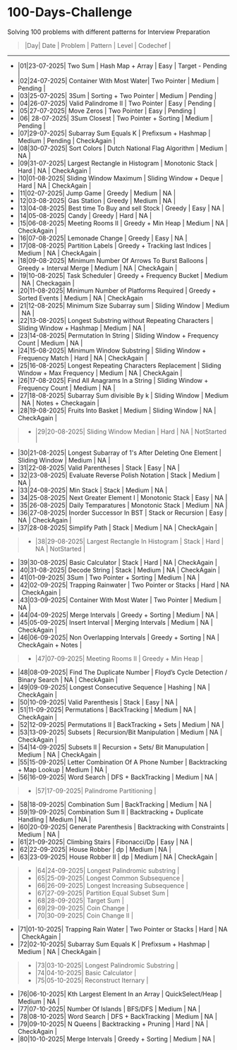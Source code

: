 # 100-Days-Challenge
Solving 100 problems with different patterns for Interview Preparation

>|Day|   Date   |    Problem    |       Pattern        |   Level   |       Codechef          |     
-----------------------------------------------------------------------------------------------------------------------------
* |01|23-07-2025| Two Sum       | Hash Map + Array     |   Easy    | Target - Pending        |
* |02|24-07-2025| Container With Most Water| Two Pointer | Medium |     Pending    |                            
* |03|25-07-2025| 3Sum | Sorting + Two Pointer | Medium | Pending | 
* |04|26-07-2025| Valid Palindrome II | Two Pointer | Easy | Pending |
* |05|27-07-2025| Move Zeros | Two Pointer | Easy | Pending |
* |06| 28-07-2025| 3Sum Closest | Two Pointer + Sorting | Medium | Pending |
* |07|29-07-2025| Subarray Sum Equals K | Prefixsum + Hashmap | Medium | Pending | CheckAgain |
* |08|30-07-2025| Sort Colors | Dutch National Flag Algorithm | Medium | NA |
* |09|31-07-2025| Largest Rectangle in Histogram | Monotonic Stack | Hard | NA | CheckAgain |
* |10|01-08-2025| Sliding Window Maximum | Sliding Window + Deque | Hard | NA | CheckAgain |
* |11|02-07-2025| Jump Game | Greedy | Medium | NA |
* |12|03-08-2025| Gas Station | Greedy | Medium | NA |
* |13|04-08-2025| Best time To Buy and sell Stock | Greedy | Easy | NA |
* |14|05-08-2025| Candy | Greedy | Hard | NA |
* |15|06-08-2025| Meeting Rooms II | Greedy + Min Heap | Medium | NA | CheckAgain |
* |16|07-08-2025| Lemonade Change | Greedy | Easy | NA | 
* |17|08-08-2025| Partition Labels | Greedy + Tracking last Indices | Medium | NA | CheckAgain |
* |18|09-08-2025| Minimum Number Of Arrows To Burst Balloons | Greedy + Interval Merge | Medium | NA | CheckAgain |
* |19|10-08-2025| Task Scheduler | Greedy + Frequency Bucket | Medium | NA | Checkagain |
* |20|11-08-2025| Minimum Number of Platforms Required | Greedy + Sorted Events | Medium | NA | CheckAgain
* |21|12-08-2025| Minimum Size Subarray sum | Sliding Window | Medium | NA |
* |22|13-08-2025| Longest Substring without Repeating Characters | Sliding Window + Hashmap | Medium | NA |
* |23|14-08-2025| Permutation In String | Sliding Window + Frequency Count | Medium | NA |
* |24|15-08-2025| Minimum Window Substring | Sliding Window + Frequency Match | Hard | NA | CheckAgain |
* |25|16-08-2025| Longest Repeating Characters Replacement | Sliding Window + Max Frequency | Medium | NA | CheckAgain |
* |26|17-08-2025| Find All Anagrams In a String | Sliding Window + Frequency  Count | Medium | NA |
* |27|18-08-2025| Subarray Sum divisible By k | Sliding Window | Medium | NA | Notes + Checkagain |
* |28|19-08-2025| Fruits Into Basket | Medium | Sliding Window | NA | CheckAgain |
> * |29|20-08-2025| Sliding Window Median | Hard | NA | NotStarted |
* |30|21-08-2025| Longest Subarray of 1's After Deleting One Element | Sliding Window | Medium | NA |
* |31|22-08-2025| Valid Parentheses | Stack | Easy | NA | 
* |32|23-08-2025| Evaluate Reverse Polish Notation | Stack | Medium | NA |
* |33|24-08-2025| Min Stack | Stack | Medium | NA |
* |34|25-08-2025| Next Greater Element I | Monotonic Stack | Easy | NA |
* |35|26-08-2025| Daily Temparatures | Monotonic Stack | Medium | NA |
* |36|27-08-2025| Inorder Successor In BST | Stack or Recursion | Easy | NA | CheckAgain |
* |37|28-08-2025| Simplify Path | Stack | Medium | NA | CheckAgain |
> * |38|29-08-2025| Largest Rectangle In Histogram | Stack | Hard | NA | NotStarted |
* |39|30-08-2025| Basic Calculator | Stack | Hard | NA | CheckAgain |
* |40|31-08-2025| Decode String | Stack | Medium | NA | CheckAgain |
* |41|01-09-2025| 3Sum | Two Pointer + Sorting | Medium | NA | 
* |42|02-09-2025| Trapping Rainwater | Two Pointer or Stacks | Hard | NA | CheckAgain |
* |43|03-09-2025| Container With Most Water | Two Pointer | Medium | NA |
* |44|04-09-2025| Merge Intervals | Greedy + Sorting | Medium | NA | 
* |45|05-09-2025| Insert Interval | Merging Intervals | Medium | NA | CheckAgain |
* |46|06-09-2025| Non Overlapping Intervals | Greedy + Sorting | NA | CheckAgain + Notes |
> * |47|07-09-2025| Meeting Rooms II | Greedy + Min Heap | 
* |48|08-09-2025| Find The Duplicate Number | Floyd’s Cycle Detection / Binary Search | NA | CheckAgain |
* |49|09-09-2025| Longest Consecutive Sequence | Hashing | NA | CheckAgain |
* |50|10-09-2025| Valid Parenthesis | Stack | Easy | NA |
* |51|11-09-2025| Permutations | BackTracking | Medium | NA | CheckAgain |
* |52|12-09-2025| Permutations II | BackTracking + Sets | Medium | NA | 
* |53|13-09-2025| Subsets | Recursion/Bit Manipulation | Medium | NA | CheckAgain |
* |54|14-09-2025| Subsets II | Recursion + Sets/ Bit Manupulation | Medium | NA | CheckAgain |
* |55|15-09-2025| Letter Combination Of A Phone Number | Backtracking + Map Lookup | Medium | NA |
* |56|16-09-2025| Word Search | DFS + BackTracking | Medium | NA |
> * |57|17-09-2025| Palindrome Partitioning |
* |58|18-09-2025| Combination Sum | BackTracking | Medium | NA |
* |59|19-09-2025| Combination Sum II | Backtracking + Duplicate Handling | Medium | NA |
* |60|20-09-2025| Generate Parenthesis | Backtracking with Constraints | Medium | NA |
* |61|21-09-2025| Climbing Stairs | Fibonacci/Dp | Easy | NA |
* |62|22-09-2025| House Robber | dp | Medium | NA |
* |63|23-09-2025| House Robber II | dp | Medium | NA | CheckAgain |
> * |64|24-09-2025| Longest Palindromic substring |
> * |65|25-09-2025| Longest Common Subsequence |
> * |66|26-09-2025| Longest Increasing Subsequence |
> * |67|27-09-2025| Partition Equal Subset Sum |
> * |68|28-09-2025| Target Sum |
> * |69|29-09-2025| Coin Change |
> * |70|30-09-2025| Coin Change II |
* |71|01-10-2025| Trapping Rain Water | Two Pointer or Stacks | Hard | NA | CheckAgain |
* |72|02-10-2025| Subarray Sum Equals K | Prefixsum + Hashmap | Medium | NA | CheckAgain |
> * |73|03-10-2025| Longest Palindromic Substring |
> * |74|04-10-2025| Basic Calculator |
> * |75|05-10-2025| Reconstruct Iternary |
* |76|06-10-2025| Kth Largest Element In an Array | QuickSelect/Heap | Medium | NA |
* |77|07-10-2025| Number Of Islands | BFS/DFS | Medium | NA |
* |78|08-10-2025| Word Search | DFS + BackTracking | Medium | NA |
* |79|09-10-2025| N Queens | Backtracking + Pruning | Hard | NA | CheckAgain |
* |80|10-10-2025| Merge Intervals | Greedy + Sorting | Medium | NA |


